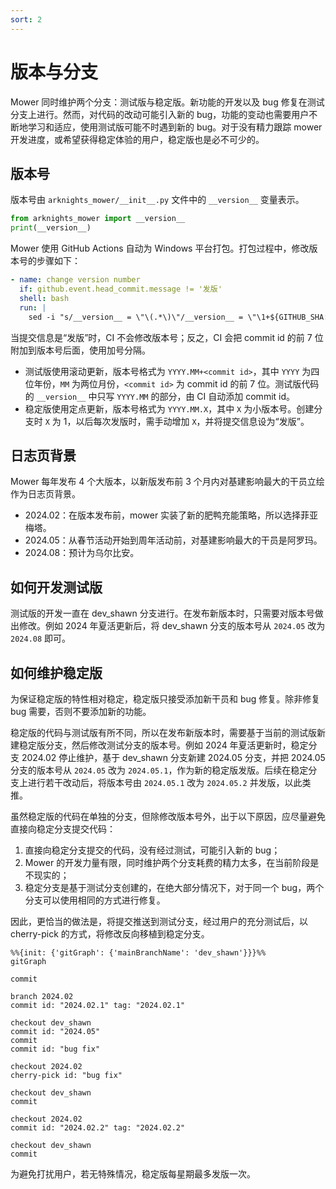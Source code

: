 ```yaml
---
sort: 2
---
```


# 版本与分支

Mower 同时维护两个分支：测试版与稳定版。新功能的开发以及 bug 修复在测试分支上进行。然而，对代码的改动可能引入新的 bug，功能的变动也需要用户不断地学习和适应，使用测试版可能不时遇到新的 bug。对于没有精力跟踪 mower 开发进度，或希望获得稳定体验的用户，稳定版也是必不可少的。

## 版本号

版本号由 `arknights_mower/__init__.py` 文件中的 `__version__` 变量表示。

```python
from arknights_mower import __version__
print(__version__)
```

Mower 使用 GitHub Actions 自动为 Windows 平台打包。打包过程中，修改版本号的步骤如下：

```yaml
- name: change version number
  if: github.event.head_commit.message != '发版'
  shell: bash
  run: |
    sed -i "s/__version__ = \"\(.*\)\"/__version__ = \"\1+${GITHUB_SHA::7}\"/g" ./arknights_mower/__init__.py
```

当提交信息是“发版”时，CI 不会修改版本号；反之，CI 会把 commit id 的前 7 位附加到版本号后面，使用加号分隔。

- 测试版使用滚动更新，版本号格式为 `YYYY.MM+<commit id>`，其中 `YYYY` 为四位年份，`MM` 为两位月份，`<commit id>` 为 commit id 的前 7 位。测试版代码的 `__version__` 中只写 `YYYY.MM` 的部分，由 CI 自动添加 commit id。
- 稳定版使用定点更新，版本号格式为 `YYYY.MM.X`，其中 `X` 为小版本号。创建分支时 `X` 为 1，以后每次发版时，需手动增加 `X`，并将提交信息设为“发版”。

## 日志页背景

Mower 每年发布 4 个大版本，以新版发布前 3 个月内对基建影响最大的干员立绘作为日志页背景。

- 2024.02：在版本发布前，mower 实装了新的肥鸭充能策略，所以选择菲亚梅塔。
- 2024.05：从春节活动开始到周年活动前，对基建影响最大的干员是阿罗玛。
- 2024.08：预计为乌尔比安。

## 如何开发测试版

测试版的开发一直在 dev_shawn 分支进行。在发布新版本时，只需要对版本号做出修改。例如 2024 年夏活更新后，将 dev_shawn 分支的版本号从 `2024.05` 改为 `2024.08` 即可。

## 如何维护稳定版

为保证稳定版的特性相对稳定，稳定版只接受添加新干员和 bug 修复。除非修复 bug 需要，否则不要添加新的功能。

稳定版的代码与测试版有所不同，所以在发布新版本时，需要基于当前的测试版新建稳定版分支，然后修改测试分支的版本号。例如 2024 年夏活更新时，稳定分支 2024.02 停止维护，基于 dev_shawn 分支新建 2024.05 分支，并把 2024.05 分支的版本号从 `2024.05` 改为 `2024.05.1`，作为新的稳定版发版。后续在稳定分支上进行若干改动后，将版本号由 `2024.05.1` 改为 `2024.05.2` 并发版，以此类推。

虽然稳定版的代码在单独的分支，但除修改版本号外，出于以下原因，应尽量避免直接向稳定分支提交代码：

1. 直接向稳定分支提交的代码，没有经过测试，可能引入新的 bug；
2. Mower 的开发力量有限，同时维护两个分支耗费的精力太多，在当前阶段是不现实的；
3. 稳定分支是基于测试分支创建的，在绝大部分情况下，对于同一个 bug，两个分支可以使用相同的方式进行修复。

因此，更恰当的做法是，将提交推送到测试分支，经过用户的充分测试后，以 cherry-pick 的方式，将修改反向移植到稳定分支。

```mermaid
%%{init: {'gitGraph': {'mainBranchName': 'dev_shawn'}}}%%
gitGraph

commit

branch 2024.02
commit id: "2024.02.1" tag: "2024.02.1"

checkout dev_shawn
commit id: "2024.05"
commit
commit id: "bug fix"

checkout 2024.02
cherry-pick id: "bug fix"

checkout dev_shawn
commit

checkout 2024.02
commit id: "2024.02.2" tag: "2024.02.2"

checkout dev_shawn
commit
```

为避免打扰用户，若无特殊情况，稳定版每星期最多发版一次。
